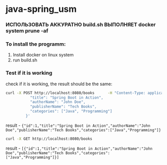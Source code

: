 # java-spring_usm

### ИСПОЛЬЗОВАТЬ АККУРАТНО build.sh ВЫПОЛНЯЕТ docker system prune -af


### To install the programm:
 1. Install docker on linux system
 2. run build.sh

### Test if it is working
check if it is working, the result should be the same:
```bash
curl -X POST http://localhost:8080/books      -H "Content-Type: application/json"      -d '{
           "title": "Spring Boot in Action",
           "authorName": "John Doe",
           "publisherName": "Tech Books",
           "categories": ["Java", "Programming"]
         }'
```

result - `{"id":1,"title":"Spring Boot in Action","authorName":"John Doe","publisherName":"Tech Books","categories":["Java","Programming"]}`

```bash
curl -X GET http://localhost:8080/books
```
result - `[{"id":1,"title":"Spring Boot in Action","authorName":"John Doe","publisherName":"Tech Books","categories":["Java","Programming"]}]`